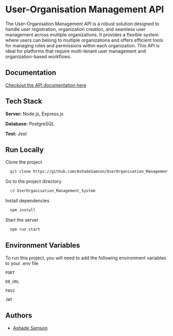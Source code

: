 
# User-Organisation Management API

The User-Organisation Management API is a robust solution designed to handle user registration, organization creation, and seamless user management across multiple organizations. It provides a flexible system where users can belong to multiple organizations and offers efficient tools for managing roles and permissions within each organization. This API is ideal for platforms that require multi-tenant user management and organization-based workflows.


## Documentation

[Checkout the API documentation here](https://user-org-system.vercel.app/api-docs)


## Tech Stack

**Server:** Node.js, Express.js

**Database:** PostgreSQL

**Test:** Jest


## Run Locally

Clone the project

```bash
  git clone https://github.com/AshadeSamson/UserOrganisation_Management_System.git
```

Go to the project directory

```bash
  cd UserOrganisation_Management_System
```

Install dependencies

```bash
  npm install
```

Start the server

```bash
  npm run start
```


## Environment Variables

To run this project, you will need to add the following environment variables to your .env file

`PORT`

`DB_URL`

`PASS`

`JWT`


## Authors

- [Ashade Samson](https://ashadesamson.me)

